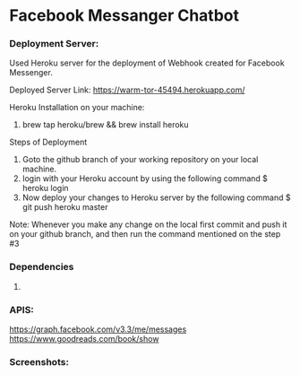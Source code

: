 # Facebook Messanger Chatbot

### Deployment Server:

Used Heroku server for the deployment of Webhook created for Facebook Messenger.

Deployed Server Link: https://warm-tor-45494.herokuapp.com/

Heroku Installation on your machine:
1. brew tap heroku/brew && brew install heroku

Steps of Deployment
1. Goto the github branch of your working repository on your local machine.
2. login with your Heroku account by using the following command 
    $ heroku login
3. Now deploy your changes to Heroku server by the following command
    $ git push heroku master
    
Note: Whenever you make any change on the local first commit and push it on your github branch, and then run the command mentioned on the step #3


### Dependencies

1. 


### APIS:

https://graph.facebook.com/v3.3/me/messages
https://www.goodreads.com/book/show



### Screenshots:




